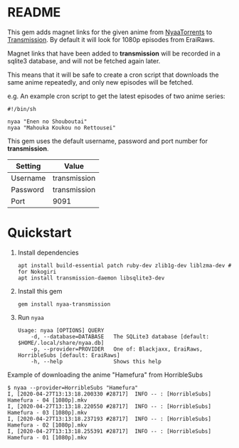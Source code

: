 # README

This gem adds magnet links for the given anime from
[NyaaTorrents](https://nyaa.si) to [Transmission](https://transmissionbt.com/).
By default it will look for 1080p episodes from EraiRaws.

Magnet links that have been added to **transmission** will be recorded in a
sqlite3 database, and will not be fetched again later.

This means that it will be safe to create a cron script that downloads the same
anime repeatedly, and only new episodes will be fetched.

e.g. An example cron script to get the latest episodes of two anime series:

```
#!/bin/sh

nyaa "Enen no Shouboutai"
nyaa "Mahouka Koukou no Rettousei"
```

This gem uses the default username, password and port number for
**transmission**.

| Setting  | Value        |
| -------- | ------------ |
| Username | transmission |
| Password | transmission |
| Port     | 9091         |

# Quickstart

1. Install dependencies

    ```
    apt install build-essential patch ruby-dev zlib1g-dev liblzma-dev # for Nokogiri
    apt install transmission-daemon libsqlite3-dev
    ```

2. Install this gem

    ```
    gem install nyaa-transmission
    ```

3. Run `nyaa`

    ```
    Usage: nyaa [OPTIONS] QUERY
        -d, --database=DATABASE   The SQLite3 database [default: $HOME/.local/share/nyaa.db]
        -p, --provider=PROVIDER   One of: Blackjaxx, EraiRaws, HorribleSubs [default: EraiRaws]
        -h, --help                Shows this help
    ```

Example of downloading the anime "Hamefura" from HorribleSubs

```
$ nyaa --provider=HorribleSubs "Hamefura"
I, [2020-04-27T13:13:18.200330 #28717]  INFO -- : [HorribleSubs] Hamefura - 04 [1080p].mkv
I, [2020-04-27T13:13:18.220550 #28717]  INFO -- : [HorribleSubs] Hamefura - 03 [1080p].mkv
I, [2020-04-27T13:13:18.237193 #28717]  INFO -- : [HorribleSubs] Hamefura - 02 [1080p].mkv
I, [2020-04-27T13:13:18.255391 #28717]  INFO -- : [HorribleSubs] Hamefura - 01 [1080p].mkv
```
